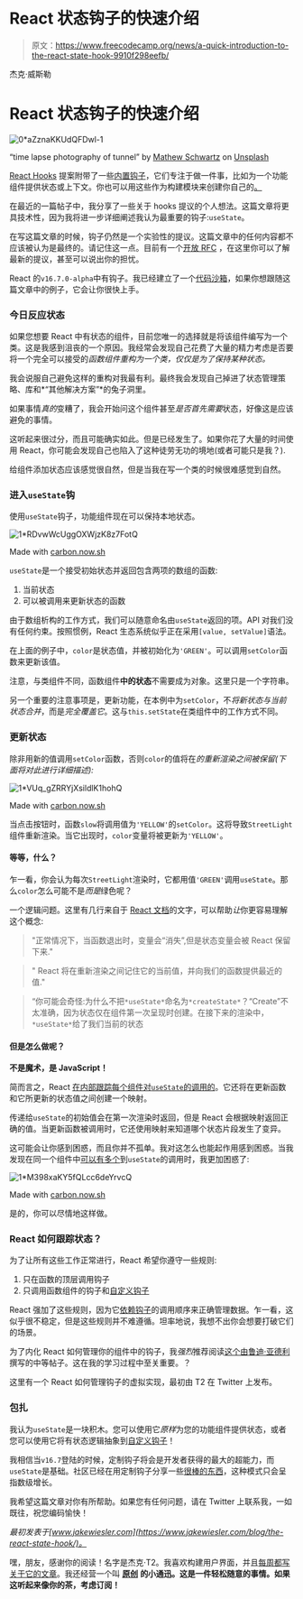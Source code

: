 # React 状态钩子的快速介绍

> 原文：<https://www.freecodecamp.org/news/a-quick-introduction-to-the-react-state-hook-9910f298eefb/>

杰克·威斯勒

# React 状态钩子的快速介绍

![0*aZznaKKUdQFDwl-1](img/a61c67755c60cee6fc4681293151a5ee.png)

“time lapse photography of tunnel” by [Mathew Schwartz](https://unsplash.com/@cadop?utm_source=medium&utm_medium=referral) on [Unsplash](https://unsplash.com?utm_source=medium&utm_medium=referral)

[React Hooks](https://reactjs.org/docs/hooks-intro.html) 提案附带了一些[内置钩子](https://reactjs.org/docs/hooks-reference.html)，它们专注于做一件事，比如为一个功能组件提供状态或上下文。你也可以用这些作为构建模块来创建你自己的[。](https://reactjs.org/docs/hooks-custom.html)

在最近的一篇帖子中，我分享了一些关于 hooks 提议的个人想法。这篇文章将更具技术性，因为我将进一步详细阐述我认为最重要的钩子:`useState`。

在写这篇文章的时候，钩子仍然是一个实验性的提议。这篇文章中的任何内容都不应该被认为是最终的。请记住这一点。目前有一个[开放 RFC](https://github.com/reactjs/rfcs/pull/68) ，在这里你可以了解最新的提议，甚至可以说出你的担忧。

React 的`v16.7.0-alpha`中有钩子。我已经建立了一个[代码沙箱](https://codesandbox.io/s/1z16jj9y24)，如果你想跟随这篇文章中的例子，它会让你很快上手。

### 今日反应状态

如果您想要 React 中有状态的组件，目前您唯一的选择就是将该组件编写为一个类。这是我感到沮丧的一个原因。我经常会发现自己花费了大量的精力考虑是否要将一个完全可以接受的*函数组件重构为一个类，仅仅是为了保持某种状态。*

我会说服自己避免这样的重构对我最有利。最终我会发现自己掉进了状态管理策略、库和*“其他解决方案”*的兔子洞里。

如果事情*真的*变糟了，我会开始问这个组件甚至*是否首先需要*状态，好像这是应该避免的事情。

这听起来很过分，而且可能确实如此。但是已经发生了。如果你花了大量的时间使用 React，你可能会发现自己也陷入了这种徒劳无功的境地(或者可能只是我？).

给组件添加状态应该感觉很自然，但是当我在写一个类的时候很难感觉到自然。

### 进入`useState`钩

使用`useState`钩子，功能组件现在可以保持本地状态。

![1*RDvwWcUggOXWjzK8z7FotQ](img/6dcc586ce3dd20c157f9d99702b17adf.png)

Made with [carbon.now.sh](https://carbon.now.sh)

`useState`是一个接受初始状态并返回包含两项的数组的函数:

1.  当前状态
2.  可以被调用来更新状态的函数

由于数组析构的工作方式，我们可以随意命名由`useState`返回的项。API 对我们没有任何约束。按照惯例，React 生态系统似乎正在采用`[value, setValue]`语法。

在上面的例子中，`color`是状态值，并被初始化为`'GREEN'`。可以调用`setColor`函数来更新该值。

注意，与类组件不同，函数组件**中的状态**不需要成为对象。这里只是一个字符串。

另一个重要的注意事项是，更新功能，在本例中为`setColor`，不*将新状态与当前状态合并*，而是*完全覆盖它*。这与`this.setState`在类组件中的工作方式不同。

### 更新状态

除非用新的值调用`setColor`函数，否则`color`的值将在*的重新渲染之间被保留(下面将对此进行详细描述):*

![1*VUq_gZRRYjXsildlK1hohQ](img/2884333be2d3fd55377e2931895648e5.png)

Made with [carbon.now.sh](https://carbon.now.sh)

当点击按钮时，函数`slow`将调用值为`'YELLOW'`的`setColor`。这将导致`StreetLight`组件重新渲染。当它出现时，`color`变量将被更新为`'YELLOW'`。

#### 等等，什么？

乍一看，你会认为每次`StreetLight`渲染时，它都用值`'GREEN'`调用`useState`。那么`color`怎么可能不是*而是*绿色呢？

一个逻辑问题。这里有几行来自于 [React 文档](https://reactjs.org/docs/hooks-state.html#declaring-a-state-variable)的文字，可以帮助*让*你更容易理解这个概念:

> "正常情况下，当函数退出时，变量会“消失”,但是状态变量会被 React 保留下来."

> " React 将在重新渲染之间记住它的当前值，并向我们的函数提供最近的值."

> “你可能会奇怪:为什么不把`*useState*`命名为`*createState*`？“Create”不太准确，因为状态仅在组件第一次呈现时创建。在接下来的渲染中，`*useState*`给了我们当前的状态

#### 但是怎么做呢？

**不是魔术，是 JavaScript！**

简而言之，React [在内部跟踪每个组件对`useState`的调用的](https://reactjs.org/docs/hooks-faq.html#how-does-react-associate-hook-calls-with-components)。它还将在更新函数和它所更新的状态值之间创建一个映射。

传递给`useState`的初始值会在第一次渲染时返回，但是 React 会根据映射返回正确的值。当更新函数被调用时，它还使用映射来知道哪个状态片段发生了变异。

这可能会让你感到困惑，而且你并不孤单。我对这怎么也能起作用感到困惑。当我发现在同一个组件中[可以有多个](https://reactjs.org/docs/hooks-overview.html#declaring-multiple-state-variables)到`useState`的调用时，我更加困惑了:

![1*M398xaKY5fQLcc6deYrvcQ](img/89a1b459d27238eed7f54432a4410104.png)

Made with [carbon.now.sh](https://carbon.now.sh)

是的，你可以尽情地这样做。

### React 如何跟踪状态？

为了让所有这些工作正常进行，React 希望你遵守一些规则:

1.  只在函数的顶层调用钩子
2.  只调用函数组件的钩子和[自定义钩子](https://www.jakewiesler.com/blog/the-react-state-hook/#writing-a-custom-hook)

React 强加了这些规则，因为它[依赖钩子](https://reactjs.org/docs/hooks-rules.html#explanation)的调用顺序来正确管理数据。乍一看，这似乎很不稳定，但是这些规则并不难遵循。坦率地说，我想不出你会想要打破它们的场景。

为了内化 React 如何管理你的组件中的钩子，我*强烈*推荐阅读[这个由](https://medium.com/@ryardley/react-hooks-not-magic-just-arrays-cd4f1857236e)[鲁迪·亚德利](https://medium.com/@ryardley)撰写的中等帖子。这在我的学习过程中至关重要。？

这里有一个 React 如何管理钩子的虚拟实现，最初由 T2 在 Twitter 上发布。

### 包扎

我认为`useState`是一块积木。您可以使用它*原样*为您的功能组件提供状态，或者您可以使用它将有状态逻辑抽象到[自定义钩子](https://reactjs.org/docs/hooks-custom.html)！

我相信当`v16.7`登陆的时候，定制钩子将会是开发者获得的最大的超能力，而`useState`是基础。社区已经在用定制钩子分享一些[很棒的东西](https://github.com/rehooks/awesome-react-hooks)，这种模式只会呈指数级增长。

我希望这篇文章对你有所帮助。如果您有任何问题，请在 Twitter 上联系我，一如既往，祝您编码愉快！

*最初发表于[www.jakewiesler.com](https://www.jakewiesler.com/blog/the-react-state-hook/)。*

嘿，朋友，感谢你的阅读！名字是杰克·T2。我喜欢构建用户界面，并且[每周都写关于它的文章](https://www.jakewiesler.com/)。我还经营一个叫 [**原创**](https://www.jakewiesler.com/mail) **的小通迅。这是一件轻松随意的事情。如果这听起来像你的茶，考虑订阅！**